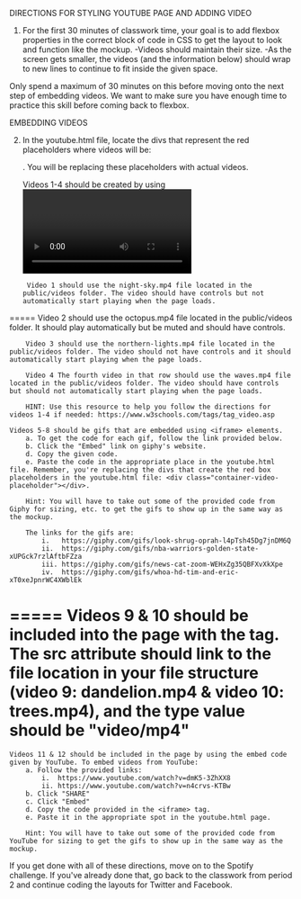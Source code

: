 DIRECTIONS FOR STYLING YOUTUBE PAGE AND ADDING VIDEO

1. For the first 30 minutes of classwork time, your goal is to add flexbox properties in the correct block of code in CSS to get the layout to look and function like the mockup. 
    -Videos should maintain their size. 
    -As the screen gets smaller, the videos (and the information below) should wrap to new lines to continue to fit inside the given space. 

Only spend a maximum of 30 minutes on this before moving onto the next step of embedding videos. We want to make sure you have enough time to practice this skill before coming back to flexbox. 


EMBEDDING VIDEOS

2. In the youtube.html file, locate the divs that represent the red placeholders where videos will be: <div class="container-video-placeholder"></div>. You will be replacing these placeholders with actual videos.

    Videos 1-4 should be created by using <video> HTML tags.
    
        Video 1 should use the night-sky.mp4 file located in the public/videos folder. The video should have controls but not automatically start playing when the page loads.
=====
        Video 2 should use the octopus.mp4 file located in the public/videos folder. It should play automatically but be muted and should have controls.

        Video 3 should use the northern-lights.mp4 file located in the public/videos folder. The video should not have controls and it should automatically start playing when the page loads. 

        Video 4 The fourth video in that row should use the waves.mp4 file located in the public/videos folder. The video should have controls but should not automatically start playing when the page loads. 

        HINT: Use this resource to help you follow the directions for videos 1-4 if needed: https://www.w3schools.com/tags/tag_video.asp

    Videos 5-8 should be gifs that are embedded using <iframe> elements. 
        a. To get the code for each gif, follow the link provided below. 
        b. Click the "Embed" link on giphy's website. 
        d. Copy the given code. 
        e. Paste the code in the appropriate place in the youtube.html file. Remember, you're replacing the divs that create the red box placeholders in the youtube.html file: <div class="container-video-placeholder"></div>.
        
        Hint: You will have to take out some of the provided code from Giphy for sizing, etc. to get the gifs to show up in the same way as the mockup.

        The links for the gifs are:
            i.   https://giphy.com/gifs/look-shrug-oprah-l4pTsh45Dg7jnDM6Q
            ii.  https://giphy.com/gifs/nba-warriors-golden-state-xUPGck7rzlAftbFZza
            iii. https://giphy.com/gifs/news-cat-zoom-WEHxZg35QBFXvXkXpe
            iv.  https://giphy.com/gifs/whoa-hd-tim-and-eric-xT0xeJpnrWC4XWblEk
=====
    Videos 9 & 10 should be included into the page with the <embed> tag. The src attribute should link to the file location in your file structure (video 9: dandelion.mp4 & video 10: trees.mp4), and the type value should be "video/mp4"     
========
    Videos 11 & 12 should be included in the page by using the embed code given by YouTube. To embed videos from YouTube:
        a. Follow the provided links:
            i.  https://www.youtube.com/watch?v=dmK5-3ZhXX8
            ii. https://www.youtube.com/watch?v=n4crvs-KTBw 
        b. Click "SHARE"
        c. Click "Embed"
        d. Copy the code provided in the <iframe> tag.
        e. Paste it in the appropriate spot in the youtube.html page. 

        Hint: You will have to take out some of the provided code from YouTube for sizing to get the gifs to show up in the same way as the mockup.

If you get done with all of these directions, move on to the Spotify challenge. If you've already done that, go back to the classwork from period 2 and continue coding the layouts for Twitter and Facebook. 





